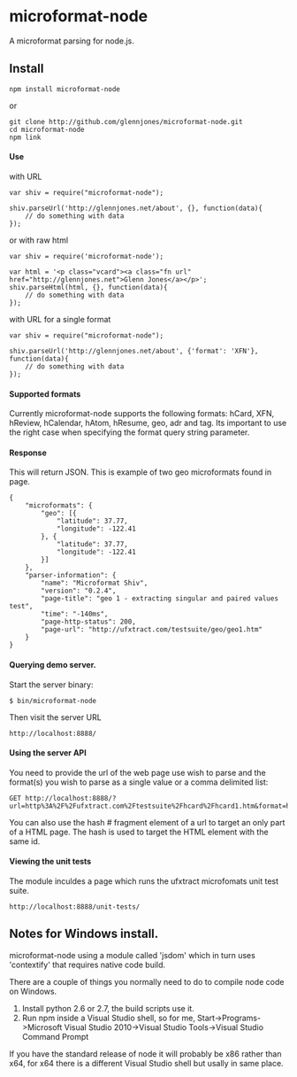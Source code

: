 # microformat-node

A microformat parsing for node.js. 


## Install

    npm install microformat-node

or

    git clone http://github.com/glennjones/microformat-node.git
    cd microformat-node
    npm link


#### Use

with URL

    var shiv = require("microformat-node");

    shiv.parseUrl('http://glennjones.net/about', {}, function(data){
        // do something with data
    });


or with raw html

    var shiv = require('microformat-node');

    var html = '<p class="vcard"><a class="fn url" href="http://glennjones.net">Glenn Jones</a></p>';
    shiv.parseHtml(html, {}, function(data){
        // do something with data
    });

with URL for a single format

    var shiv = require("microformat-node");

    shiv.parseUrl('http://glennjones.net/about', {'format': 'XFN'}, function(data){
        // do something with data
    });


#### Supported formats

Currently microformat-node supports the following formats: hCard, XFN, hReview, hCalendar, 
hAtom, hResume, geo, adr and tag. Its important to use the right case when specifying the format 
query string parameter.


#### Response 

This will return JSON. This is example of two geo microformats found in page.

    
    {
        "microformats": {
            "geo": [{
                "latitude": 37.77,
                "longitude": -122.41
            }, {
                "latitude": 37.77,
                "longitude": -122.41
            }]
        },
        "parser-information": {
            "name": "Microformat Shiv",
            "version": "0.2.4",
            "page-title": "geo 1 - extracting singular and paired values test",
            "time": "-140ms",
            "page-http-status": 200,
            "page-url": "http://ufxtract.com/testsuite/geo/geo1.htm"
        }
    }
    


#### Querying demo server.

Start the server binary:

    $ bin/microformat-node

Then visit the server URL

    http://localhost:8888/

#### Using the server API    

You need to provide the url of the web page use wish to parse and the format(s) you wish to parse 
as a single value or a comma delimited list: 


    GET http://localhost:8888/?url=http%3A%2F%2Fufxtract.com%2Ftestsuite%2Fhcard%2Fhcard1.htm&format=hCard

You can also use the hash # fragment element of a url to target an only part of a HTML page. 
The hash is used to target the HTML element with the same id. 

#### Viewing the unit tests

The module inculdes a page which runs the ufxtract microfomats unit test suite. 

    http://localhost:8888/unit-tests/


## Notes for Windows install.

microformat-node using a module called 'jsdom' which in turn uses 'contextify' that requires native code build.

There are a couple of things you normally need to do to compile node code on Windows.

1. Install python 2.6 or 2.7, the build scripts use it.
2. Run npm inside a Visual Studio shell, so for me,
     Start->Programs->Microsoft Visual Studio 2010->Visual Studio
Tools->Visual Studio Command Prompt

If you have the standard release of node it will probably be x86 rather
than x64, for x64 there is a different Visual Studio shell but usally in same
place.
